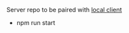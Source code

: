 Server repo to be paired with [local client](https://github.com/zedaenious/MERN-Client)

* npm run start
